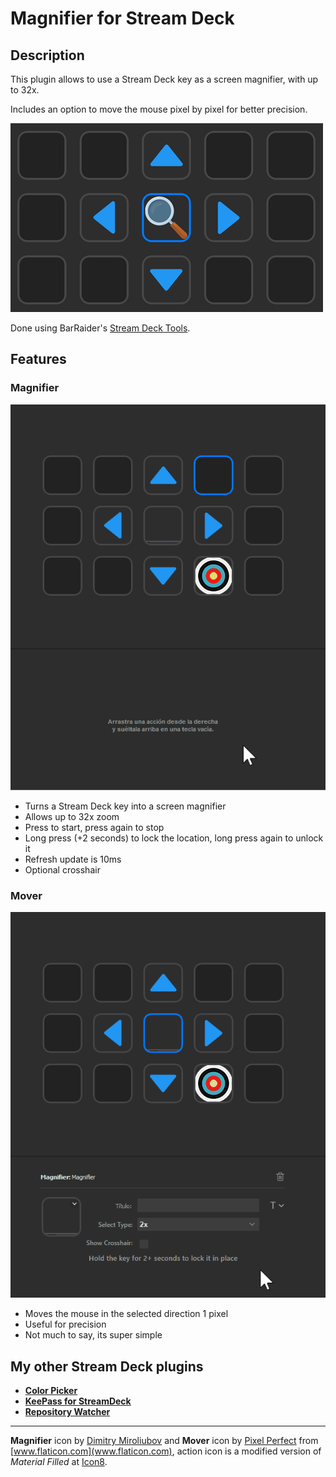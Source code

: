 # Magnifier for Stream Deck

## Description
This plugin allows to use a Stream Deck key as a screen magnifier, with up to 32x.

Includes an option to move the mouse pixel by pixel for better precision.

![color-picker](images/magnifier-deck.png)

Done using BarRaider's [Stream Deck Tools](https://github.com/BarRaider/streamdeck-tools).

## Features

### Magnifier
![color-picker](images/magnifier.gif)

- Turns a Stream Deck key into a screen magnifier
- Allows up to 32x zoom
- Press to start, press again to stop
- Long press (+2 seconds) to lock the location, long press again to unlock it
- Refresh update is 10ms
- Optional crosshair

### Mover
![color-picker](images/mover.gif)
- Moves the mouse in the selected direction 1 pixel
- Useful for precision
- Not much to say, its super simple

## My other Stream Deck plugins

- **[Color Picker](https://github.com/VictorGrycuk/streamdeck-color-picker)**
- **[KeePass for StreamDeck](https://github.com/VictorGrycuk/StreamDeck-KeePass)**
- **[Repository Watcher](https://github.com/VictorGrycuk/streamdeck-repository-watcher)**



---

**Magnifier** icon by [Dimitry Miroliubov](https://www.flaticon.com/authors/dimitry-miroliubov) and **Mover** icon by [Pixel Perfect](https://www.flaticon.com/authors/pixel-perfect) from [www.flaticon.com](www.flaticon.com), action icon is a modified version of *Material Filled* at [Icon8](https://icons8.com/).


